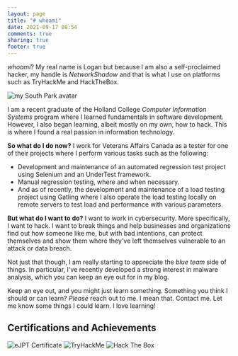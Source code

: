 ```yaml
---
layout: page
title: "# whoami"
date: 2021-09-17 08:54
comments: true
sharing: true
footer: true
---
```


*whoami*? My real name is Logan but because I am also a self-proclaimed hacker, my handle is *NetworkShadow* and 
that is what I use on platforms such as TryHackMe and HackTheBox.

![my South Park avatar](/images/avatar.png)

I am a recent graduate of the Holland College *Computer Information Systems* program where I learned fundamentals 
in software development. However, I also began learning, albeit mostly on my own, how to hack. This is where I found 
a real passion in information technology.

**So what do I do now?** I work for Veterans Affairs Canada as a tester for one of their projects where I perform various
tasks such as the following:

 - Development and maintenance of an automated regression test project using Selenium and an UnderTest framework.
 - Manual regression testing, where and when necessary.
 - And as of recently, the development and maintenance of a load testing project using Gatling where I also operate
the load testing locally on remote servers to test load and performance with various parameters.

**But what do I want to do?** I want to work in cybersecurity. More specifically, I want to hack. I want to break 
things and help businesses and organizations find out how someone like me, but with bad intentions, can protect 
themselves and show them where they've left themselves vulnerable to an attack or data breach. 

Not just that though, I am really starting to appreciate the *blue team* side of things. In particular, I've 
recently developed a strong interest in malware analysis, which you can keep an eye out for in my blog.

Keep an eye out, and you might just learn something. Something you think I should or can learn? *Please* reach out to
me. I mean that. Contact me. Let me know some things I could learn. I love learning!

## Certifications and Achievements

![eJPT Certificate](/images/eJPT.png)
<img src="https://tryhackme-badges.s3.amazonaws.com/networkShadow.png" alt="TryHackMe">
<img src="http://www.hackthebox.eu/badge/image/284674" alt="Hack The Box">
